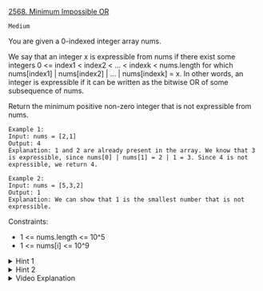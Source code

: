 [2568. Minimum Impossible OR](https://leetcode.com/problems/minimum-impossible-or/description/)

`Medium`

You are given a 0-indexed integer array nums.

We say that an integer x is expressible from nums if there exist some integers 0 <= index1 < index2 < ... < indexk < nums.length for which nums[index1] | nums[index2] | ... | nums[indexk] = x. In other words, an integer is expressible if it can be written as the bitwise OR of some subsequence of nums.

Return the minimum positive non-zero integer that is not expressible from nums.

```
Example 1:
Input: nums = [2,1]
Output: 4
Explanation: 1 and 2 are already present in the array. We know that 3 is expressible, since nums[0] | nums[1] = 2 | 1 = 3. Since 4 is not expressible, we return 4.

Example 2:
Input: nums = [5,3,2]
Output: 1
Explanation: We can show that 1 is the smallest number that is not expressible.
```

Constraints:

- 1 <= nums.length <= 10^5
- 1 <= nums[i] <= 10^9

<details>
<summary>Hint 1</summary>

Think about forming numbers in the powers of 2 using their bit representation.

</details>

<details>
<summary>Hint 2</summary>

The minimum power of 2 not present in the array will be the first number that could not be expressed using the given operation.

</details>

<details>
<summary>Video Explanation</summary>

[HuifengGuan](https://www.youtube.com/watch?v=ROoz5NI6CIM)
</details>
